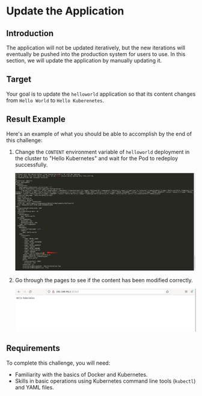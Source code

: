 # Update the Application

## Introduction

The application will not be updated iteratively, but the new iterations will eventually be pushed into the production system for users to use. In this section, we will update the application by manually updating it.

## Target

Your goal is to update the `helloworld` application so that its content changes from `Hello World` to `Hello Kuberenetes`.

## Result Example

Here's an example of what you should be able to accomplish by the end of this challenge:

1. Change the `CONTENT` environment variable of `helloworld` deployment in the cluster to "Hello Kubernetes" and wait for the Pod to redeploy successfully.

   ![challenge-kubernetes-deployment-management](assets/challenge-kubernetes-deployment-management-2-1.png)

2. Go through the pages to see if the content has been modified correctly.

   ![challenge-kubernetes-deployment-management](assets/challenge-kubernetes-deployment-management-2-2.png)

## Requirements

To complete this challenge, you will need:

- Familiarity with the basics of Docker and Kubernetes.
- Skills in basic operations using Kubernetes command line tools (`kubectl`) and YAML files.
